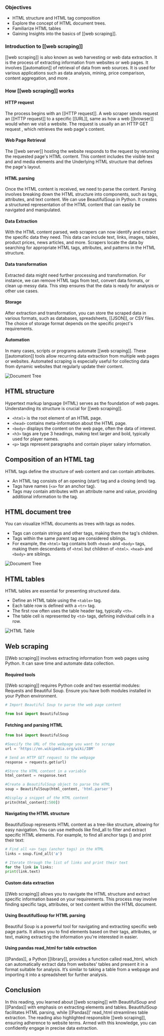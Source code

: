 ### Objectives
- HTML structure and HTML tag composition
- Explore the concept of HTML document trees.
- Familiarize HTML tables
- Gaining Insights into the basics of [[web scraping]].

### Introduction to [[web scraping]]

[[web scraping]] is also known as web harvesting or web data extraction. 
It is the process of extracting information from websites or web pages.
It involves [[automation]] of retrieval of data from web sources. 
It is used for various applications such as data analysis, mining, price comparison, content aggregation, and more .

### How [[web scraping]] works

#### HTTP request

The process begins with an [[HTTP request]]. A web scraper sends request an [[HTTP request]] to a specific [[URL]], same as how a web [[browser]] would when we visit a website. The request is usually an an HTTP GET request , which retrieves the web page's content. 

#### Web Page Retrieval 

The [[web server]] hosting the website responds to the request by returning the requested page's HTML content. This content includes the visible text and and media elements and the Underlying HTML structure that defines the page's layout. 

#### HTML parsing 

Once the HTML content is received, we need to parse the content.
Parsing involves breaking down the HTML structure into components, such as tags, attributes, and text content. We can use BeautifulSoup in Python. It creates a structured representation of the HTML content that can easily be navigated and manipulated.

#### Data Extraction 

With the HTML content parsed, web scrapers can now identify and extract the specific data they need. This data can include text, links, images, tables, product prices, news articles, and more. Scrapers locate the data by searching for appropriate HTML tags, attributes, and patterns in the HTML structure.

#### Data transformation 

Extracted data might need further processing and transformation. For instance, we can remove HTML tags from text, convert data formats, or clean up messy data. This step ensures that the data is ready for analysis or other use cases.

#### Storage

After extraction and transformation, you can store the scraped data in various formats, such as databases, spreadsheets, [[JSON]], or CSV files. The choice of storage format depends on the specific project's requirements.

#### Automation

In many cases, scripts or programs automate [[web scraping]]. These [[automation]] tools allow recurring data extraction from multiple web pages or websites. Automated scraping is especially useful for collecting data from dynamic websites that regularly update their content.

![Document Tree](https://cf-courses-data.s3.us.cloud-object-storage.appdomain.cloud/IBMDeveloperSkillsNetwork-PY0101EN-SkillsNetwork/labs/Module%205/images/Webpage.png)

## HTML structure

Hypertext markup language (HTML) serves as the foundation of web pages. Understanding its structure is crucial for [[web scraping]].

- `<html>` is the root element of an HTML page.
- `<head>` contains meta-information about the HTML page.
- `<body>` displays the content on the web page, often the data of interest.
- `<h3>` tags are type 3 headings, making text larger and bold, typically used for player names.
- `<p>` tags represent paragraphs and contain player salary information.

## Composition of an HTML tag

HTML tags define the structure of web content and can contain attributes.

- An HTML tag consists of an opening (start) tag and a closing (end) tag.
- Tags have names (`<a>` for an anchor tag).
- Tags may contain attributes with an attribute name and value, providing additional information to the tag.

## HTML document tree

You can visualize HTML documents as trees with tags as nodes.

- Tags can contain strings and other tags, making them the tag's children.
- Tags within the same parent tag are considered siblings.
- For example, the `<html>` tag contains both `<head>` and `<body>` tags, making them descendants of `<html` but children of `<html>`. `<head>` and `<body>` are siblings.

![Document Tree](https://cf-courses-data.s3.us.cloud-object-storage.appdomain.cloud/IBMDeveloperSkillsNetwork-PY0101EN-SkillsNetwork/labs/Module%205/images/DOM_structure.png)

## HTML tables

HTML tables are essential for presenting structured data.

- Define an HTML table using the `<table>` tag.
- Each table row is defined with a `<tr>` tag.
- The first row often uses the table header tag, typically `<th>`.
- The table cell is represented by `<td>` tags, defining individual cells in a row.

![HTML Table](https://cf-courses-data.s3.us.cloud-object-storage.appdomain.cloud/IBMDeveloperSkillsNetwork-PY0101EN-SkillsNetwork/labs/Module%205/images/table.png)

## Web scraping

[[Web scraping]] involves extracting information from web pages using Python. It can save time and automate data collection.

#### Required tools

[[Web scraping]] requires Python code and two essential modules: Requests and Beautiful Soup. Ensure you have both modules installed in your Python environment.

```python
# Import Beautiful Soup to parse the web page content

from bs4 import BeautifulSoup
```

#### Fetching and parsing HTML

```python
from bs4 import BeautifulSoup

#Soecify the URL of the webpage you want to scrape
url = 'https://en.wikipedia.org/wiki/IBM'

# Send an HTTP GET request to the webpage
response = requests.get(url)

#Store the HTML content in a variable 
html_content = response.text

#Create a BeautifulSoup object to parse the HTML
soup = BeautifulSoup(html_content, 'html.parser')

#Display a snippet of the HTML content
pritn(html_content[:500])
```

#### Navigating the HTML structure

BeautifulSoup represents HTML content as a tree-like structure, allowing for easy navigation. You can use methods like find_all to filter and extract specific HTML elements. For example, to find all anchor tags () and print their text:

```python
# Find all <a> tags (anchor tags) in the HTML
links = soup.find_all('a')

# Iterate through the list of links and print their text
for the link in links:
print(link.text)
```

#### Custom data extraction

[[Web scraping]] allows you to navigate the HTML structure and extract specific information based on your requirements. This process may involve finding specific tags, attributes, or text content within the HTML document.

#### Using BeautifulSoup for HTML parsing

Beautiful Soup is a powerful tool for navigating and extracting specific web page parts. It allows you to find elements based on their tags, attributes, or text, making extracting the information you're interested in easier.

#### Using pandas read_html for table extraction

[[Pandas]], a Python [[library]], provides a function called read_html, which can automatically extract data from websites' tables and present it in a format suitable for analysis. It’s similar to taking a table from a webpage and importing it into a spreadsheet for further analysis.

## Conclusion

In this reading, you learned about [[web scraping]] with BeautifulSoup and [[Pandas]] with emphasis on extracting elements and tables. BeautifulSoup facilitates HTML parsing, while [[Pandas]]' read_html streamlines table extraction. The reading also highlighted responsible [[web scraping]], ensuring adherence to website terms. Armed with this knowledge, you can confidently engage in precise data extraction. 
